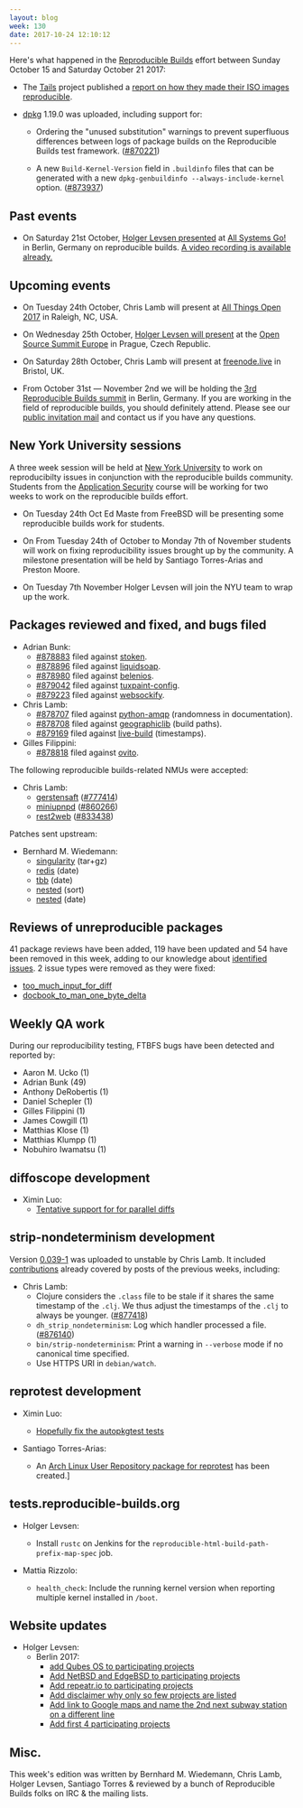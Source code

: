 ```yaml
---
layout: blog
week: 130
date: 2017-10-24 12:10:12
---
```


Here's what happened in the [Reproducible Builds](https://reproducible-builds.org) effort between Sunday October 15 and Saturday October 21 2017:

* The [Tails](tails.boum.org) project published a [report on how they made their ISO images reproducible](https://lists.reproducible-builds.org/pipermail/rb-general/2017-October/000656.html).

* <a href="https://tracker.debian.org/pkg/dpkg">dpkg</a> 1.19.0 was uploaded, including support for:

    * Ordering the "unused substitution" warnings to prevent superfluous differences between logs of package builds on the Reproducible Builds test framework. (<a href="https://bugs.debian.org/870221">#870221</a>)

    * A new `Build-Kernel-Version` field in `.buildinfo` files that can be generated with a new `dpkg-genbuildinfo --always-include-kernel` option. (<a href="https://bugs.debian.org/873937">#873937</a>)

Past events
-----------

- On Saturday 21st October, [Holger Levsen presented](https://cfp.all-systems-go.io/en/ASG2017/public/events/117) at [All Systems Go!](https://all-systems-go.io/) in Berlin, Germany on reproducible builds. [A video recording is available already.](http://cdn.media.ccc.de/events/all_systems_go/2017/h264-hd/ASG2017-117-eng-Reproducible_Builds_-_where_do_we_want_to_go_tomorrow_hd.mp4)

Upcoming events
---------------

- On Tuesday 24th October, Chris Lamb will present at [All Things Open 2017](https://allthingsopen.org) in Raleigh, NC, USA.

- On Wednesday 25th October, [Holger Levsen will
  present](https://osseu17.sched.com/event/BxJs/reproducible-builds-we-made-lots-of-progress-in-many-places-but-were-still-far-from-our-goals-of-changing-the-software-world-holger-levsen)
  at the [Open Source Summit Europe](https://osseu17.sched.com) in Prague,
  Czech Republic.

- On Saturday 28th October, Chris Lamb will present at [freenode.live](https://freenode.live) in Bristol, UK.

- From October 31st &mdash; November 2nd we will be holding the
  [3rd Reproducible Builds summit](https://reproducible-builds.org/events/berlin2017/)
  in Berlin, Germany. If you are working in the field of reproducible builds, you should definitely
  attend. Please see our [public invitation mail](https://lists.reproducible-builds.org/pipermail/rb-general/2017-October/000653.html) and contact us if you have any questions. 

New York University sessions
------------------------------------------------

A three week session will be held at [New York University](https://www.nyu.edu/) to work on
reproducibilty issues in conjunction with the reproducible builds community.
Students from the [Application Security](http://bulletin.engineering.nyu.edu/preview_course_nopop.php?catoid=9&coid=23997) course will be working for two weeks to work on the reproducible builds effort.

- On Tuesday 24th Oct Ed Maste from FreeBSD will be presenting some reproducible
  builds work for students.

- On From Tuesday 24th of October to Monday 7th of November students will work
  on fixing reproducibility issues brought up by the community. A milestone
  presentation will be held by Santiago Torres-Arias and Preston Moore.

- On Tuesday 7th November Holger Levsen will join the NYU team to wrap up the work.


Packages reviewed and fixed, and bugs filed
-------------------------------------------

* Adrian Bunk:
    * <a href="https://bugs.debian.org/878883">#878883</a> filed against <a href="https://tracker.debian.org/pkg/stoken">stoken</a>.
    * <a href="https://bugs.debian.org/878896">#878896</a> filed against <a href="https://tracker.debian.org/pkg/liquidsoap">liquidsoap</a>.
    * <a href="https://bugs.debian.org/878980">#878980</a> filed against <a href="https://tracker.debian.org/pkg/belenios">belenios</a>.
    * <a href="https://bugs.debian.org/879042">#879042</a> filed against <a href="https://tracker.debian.org/pkg/tuxpaint-config">tuxpaint-config</a>.
    * <a href="https://bugs.debian.org/879223">#879223</a> filed against <a href="https://tracker.debian.org/pkg/websockify">websockify</a>.
* Chris Lamb:
    * <a href="https://bugs.debian.org/878707">#878707</a> filed against <a href="https://tracker.debian.org/pkg/python-amqp">python-amqp</a> (randomness in documentation).
    * <a href="https://bugs.debian.org/878708">#878708</a> filed against <a href="https://tracker.debian.org/pkg/geographiclib">geographiclib</a> (build paths).
    * <a href="https://bugs.debian.org/879169">#879169</a> filed against <a href="https://tracker.debian.org/pkg/live-build">live-build</a> (timestamps).
* Gilles Filippini:
    * <a href="https://bugs.debian.org/878818">#878818</a> filed against <a href="https://tracker.debian.org/pkg/ovito">ovito</a>.

The following reproducible builds-related NMUs were accepted:

* Chris Lamb:
  * <a href="https://tracker.debian.org/pkg/gerstensaft">gerstensaft</a> (<a href="https://bugs.debian.org/777414">#777414</a>)
  * <a href="https://tracker.debian.org/pkg/miniupnpd">miniupnpd</a> (<a href="https://bugs.debian.org/860266">#860266</a>)
  * <a href="https://tracker.debian.org/pkg/rest2web">rest2web</a> (<a href="https://bugs.debian.org/833438">#833438</a>)

Patches sent upstream:

* Bernhard M. Wiedemann:
  * [singularity](https://github.com/singularityware/singularity/pull/1083) (tar+gz)
  * [redis](https://github.com/antirez/redis/pull/4390) (date)
  * [tbb](https://github.com/01org/tbb/pull/37) (date)
  * [nested](https://github.com/carlos-jenkins/nested/pull/1) (sort)
  * [nested](https://github.com/carlos-jenkins/nested/pull/2) (date)


Reviews of unreproducible packages
----------------------------------

41 package reviews have been added, 119 have been updated and 54 have been removed in this week,
adding to our knowledge about [identified issues](https://tests.reproducible-builds.org/debian/index_issues.html). 2 issue types were removed as they were fixed:

- [too\_much\_input\_for\_diff](https://anonscm.debian.org/git/reproducible/notes.git/commit/?id=40fab9fb)
- [docbook\_to\_man\_one\_byte\_delta](https://anonscm.debian.org/git/reproducible/notes.git/commit/?id=e3e11cf8)

Weekly QA work
--------------

During our reproducibility testing, FTBFS bugs have been detected and reported by:

 - Aaron M. Ucko (1)
 - Adrian Bunk (49)
 - Anthony DeRobertis (1)
 - Daniel Schepler (1)
 - Gilles Filippini (1)
 - James Cowgill (1)
 - Matthias Klose (1)
 - Matthias Klumpp (1)
 - Nobuhiro Iwamatsu (1)


diffoscope development
----------------------

- Ximin Luo:
    - [Tentative support for for parallel diffs](https://anonscm.debian.org/git/reproducible/diffoscope.git/commit/?id=96ba333)


strip-nondeterminism development
--------------------------------

Version [0.039-1](https://tracker.debian.org/news/880419) was uploaded to unstable by Chris Lamb.
It included [contributions](https://anonscm.debian.org/git/reproducible/strip-nondeterminism.git/log/?h=debian/0.039-1)
already covered by posts of the previous weeks, including:

- Chris Lamb:
   - Clojure considers the `.class` file to be stale if it shares the same
     timestamp of the `.clj`. We thus adjust the timestamps of the `.clj` to always
     be younger. (<a href="https://bugs.debian.org/877418">#877418</a>)
   * `dh_strip_nondeterminism`: Log which handler processed a file.
     (<a href="https://bugs.debian.org/876140">#876140</a>)
   * `bin/strip-nondeterminism`: Print a warning in `--verbose` mode if no
     canonical time specified.
   * Use HTTPS URI in `debian/watch`.


reprotest development
---------------------

- Ximin Luo:
    - [Hopefully fix the autopkgtest tests](https://anonscm.debian.org/git/reproducible/reprotest.git/commit/?id=f874535)

- Santiago Torres-Arias:
    - An [Arch Linux User Repository package for reprotest](https://aur.archlinux.org/packages/reprotest/) has been created.]


tests.reproducible-builds.org
-----------------------------

- Holger Levsen:
    - Install `rustc` on Jenkins for the `reproducible-html-build-path-prefix-map-spec` job.

- Mattia Rizzolo:
    - `health_check`: Include the running kernel version when reporting multiple kernel installed in `/boot`.


Website updates
---------------

- Holger Levsen:
    - Berlin 2017:
        - [add Qubes OS to participating projects](https://anonscm.debian.org/git/reproducible/reproducible-website.git/commit/?id=e94e516)
        - [Add NetBSD and EdgeBSD to participating projects](https://anonscm.debian.org/git/reproducible/reproducible-website.git/commit/?id=8dc1095)
        - [Add repeatr.io to participating projects](https://anonscm.debian.org/git/reproducible/reproducible-website.git/commit/?id=73c5437)
        - [Add disclaimer why only so few projects are listed](https://anonscm.debian.org/git/reproducible/reproducible-website.git/commit/?id=84e461f)
        - [Add link to Google maps and name the 2nd next subway station on a different line](https://anonscm.debian.org/git/reproducible/reproducible-website.git/commit/?id=f7adff8)
        - [Add first 4 participating projects](https://anonscm.debian.org/git/reproducible/reproducible-website.git/commit/?id=769c367)

Misc.
-----

This week's edition was written by Bernhard M. Wiedemann, Chris Lamb, Holger Levsen, Santiago Torres & reviewed by a bunch of Reproducible Builds folks on IRC & the mailing lists.
